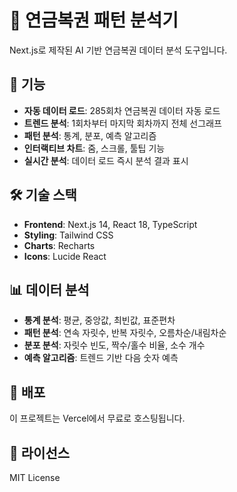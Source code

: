 # 🎯 연금복권 패턴 분석기

Next.js로 제작된 AI 기반 연금복권 데이터 분석 도구입니다.

## 🚀 기능

- **자동 데이터 로드**: 285회차 연금복권 데이터 자동 로드
- **트렌드 분석**: 1회차부터 마지막 회차까지 전체 선그래프
- **패턴 분석**: 통계, 분포, 예측 알고리즘
- **인터랙티브 차트**: 줌, 스크롤, 툴팁 기능
- **실시간 분석**: 데이터 로드 즉시 분석 결과 표시

## 🛠️ 기술 스택

- **Frontend**: Next.js 14, React 18, TypeScript
- **Styling**: Tailwind CSS
- **Charts**: Recharts
- **Icons**: Lucide React

## 📊 데이터 분석

- **통계 분석**: 평균, 중앙값, 최빈값, 표준편차
- **패턴 분석**: 연속 자릿수, 반복 자릿수, 오름차순/내림차순
- **분포 분석**: 자릿수 빈도, 짝수/홀수 비율, 소수 개수
- **예측 알고리즘**: 트렌드 기반 다음 숫자 예측

## 🚀 배포

이 프로젝트는 Vercel에서 무료로 호스팅됩니다.

## 📝 라이선스

MIT License
